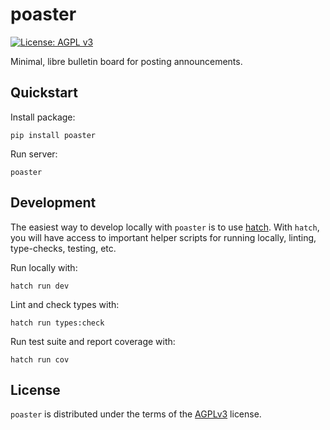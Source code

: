 # poaster

[![License: AGPL v3](https://img.shields.io/badge/License-AGPL_v3-blue.svg)](https://www.gnu.org/licenses/agpl-3.0)

Minimal, libre bulletin board for posting announcements.

## Quickstart

Install package:

```console
pip install poaster
```

Run server:

```console
poaster
```

## Development

The easiest way to develop locally with `poaster` is to use [hatch](https://hatch.pypa.io/latest/). With `hatch`, you will have access to important helper scripts for running locally, linting, type-checks, testing, etc.

Run locally with:

```console
hatch run dev
```

Lint and check types with:

```console
hatch run types:check
```

Run test suite and report coverage with:

```console
hatch run cov
```

## License

`poaster` is distributed under the terms of the [AGPLv3](https://spdx.org/licenses/AGPL-3.0-or-later.html) license.
